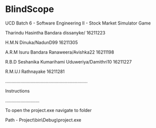 # BlindScope
UCD Batch 6 - Software Engineering II - Stock Market Simulator Game

Tharindu Hasintha Bandara dissanyke/                     16211223

H.M.N Dinuka/NadunD99                                    16211305

A.R.M Isuru Bandara Ranaweera/Avishka22                  16211198

R.B.D Seshanika Kumarihami Uduweriya/Damithri10          16211227

R.M.U.I Rathnayake                                       16211281



.................................................................


Instructions


...........................

To open the project.exe navigate to folder 

Path - Project\bin\Debug\project.exe

